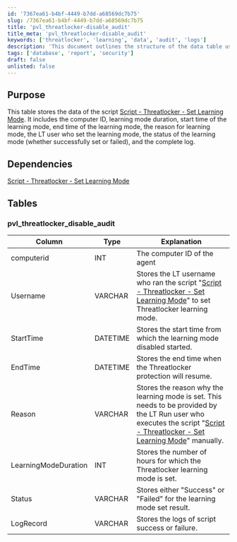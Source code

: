 ```yaml
---
id: '7367ea61-b4bf-4449-b7dd-a68569dc7b75'
slug: /7367ea61-b4bf-4449-b7dd-a68569dc7b75
title: 'pvl_threatlocker-disable_audit'
title_meta: 'pvl_threatlocker-disable_audit'
keywords: ['threatlocker', 'learning', 'data', 'audit', 'logs']
description: 'This document outlines the structure of the data table used for the Threatlocker Set Learning Mode script, detailing the key fields such as computer ID, learning mode duration, timestamps, user information, and status logs.'
tags: ['database', 'report', 'security']
draft: false
unlisted: false
---
```


## Purpose

This table stores the data of the script [Script - Threatlocker - Set Learning Mode](<../scripts/Threatlocker - Set Learning Mode.md>). It includes the computer ID, learning mode duration, start time of the learning mode, end time of the learning mode, the reason for learning mode, the LT user who set the learning mode, the status of the learning mode (whether successfully set or failed), and the complete log.

## Dependencies

[Script - Threatlocker - Set Learning Mode](<../scripts/Threatlocker - Set Learning Mode.md>)

## Tables

### pvl_threatlocker_disable_audit

| Column                | Type     | Explanation                                                                                                         |
|-----------------------|----------|---------------------------------------------------------------------------------------------------------------------|
| computerid            | INT      | The computer ID of the agent                                                                                        |
| Username              | VARCHAR  | Stores the LT username who ran the script "[Script - Threatlocker - Set Learning Mode](<../scripts/Threatlocker - Set Learning Mode.md>)" to set Threatlocker learning mode. |
| StartTime             | DATETIME | Stores the start time from which the learning mode disabled started.                                              |
| EndTime               | DATETIME | Stores the end time when the Threatlocker protection will resume.                                                 |
| Reason                | VARCHAR  | Stores the reason why the learning mode is set. This needs to be provided by the LT Run user who executes the script "[Script - Threatlocker - Set Learning Mode](<../scripts/Threatlocker - Set Learning Mode.md>)" manually. |
| LearningModeDuration   | INT      | Stores the number of hours for which the Threatlocker learning mode is set.                                       |
| Status                | VARCHAR  | Stores either "Success" or "Failed" for the learning mode set result.                                            |
| LogRecord             | VARCHAR  | Stores the logs of script success or failure.                                                                      |



